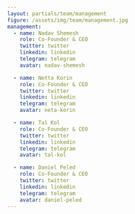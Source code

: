 ```yaml
---
layout: partials/team/management
figure: /assets/img/team/management.jpg
management:
  - name: Nadav Shemesh
    role: Co-Founder & CEO
    twitter: twitter
    linkedin: linkedin
    telegram: telegram
    avatar: nadav-shemesh

  - name: Netta Korin
    role: Co-Founder & CEO
    twitter: twitter
    linkedin: linkedin
    telegram: telegram
    avatar: neta-korin

  - name: Tal Kol
    role: Co-Founder & CEO
    twitter: twitter
    linkedin: linkedin
    telegram: telegram
    avatar: tal-kol

  - name: Daniel Peled
    role: Co-Founder & CEO
    twitter: twitter
    linkedin: linkedin
    telegram: telegram
    avatar: daniel-peled
---
```

